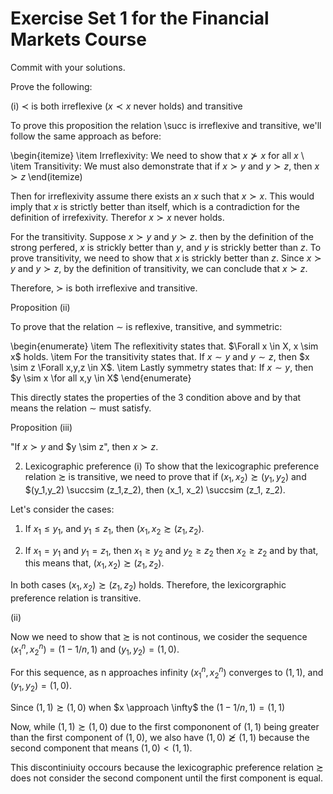 # Exercise Set 1 for the Financial Markets Course

Commit with your solutions. 

Prove the following: 

(i) $\prec$ is both irreflexive ($x \prec x$ never holds) and transitive 

To prove this proposition the relation \succ is irreflexive and transitive, we'll follow the same approach as before: 

\begin{itemize}
\item Irreflexivity: We need to show that $x \nsucc x$ for all $x$ \\
\item Transitivity: We must also demonstrate that if $x \succ y$ and $y \succ z$, then $x \succ z$
\end(itemize)

Then for irreflexivity assume there exists an $x$ such that $x \succ x$. This would imply that $x$ is strictly better than itself, which is a contradiction for the definition of irrefexivity. Therefor $x \succ x$ never holds. 

For the transitivity. Suppose $x \succ y$ and $y \succ z$. then by the definition of the strong perfered, $x$ is strickly better than $y$, and $y$ is strickly better than $z$. To prove transitivity, we need to show that $x$ is strickly better than $z$. Since $x \succ y$ and $y \succ z$, by the definition of transitivity, we can conclude that $x \succ z$. 

Therefore, $\succ$ is both irreflexive and transitive. 

Proposition (ii)

To prove that the relation $\sim$ is reflexive, transitive, and symmetric: 

\begin{enumerate}
  \item The reflexitivity states that. $\Forall x \in X, x \sim x$ holds. 
  \item For the transitivity states that. If $x \sim y$ and $y \sim z$, then $x \sim z \Forall x,y,z \in X$. 
  \item Lastly symmetry states that: If $x \sim y$, then $y \sim x \for all x,y \in X$
\end{enumerate}

This directly states the properties of the 3 condition above and by that means the relation $\sim$ must satisfy.

Proposition (iii)

"If $x \succ y$ and $y \sim z", then $x \succ z$. 


2. Lexicographic preference
(i) To show that the lexicographic preference relation $\succsim$ is transitive, we need to prove that if $(x_1, x_2) \succsim (y_1,y_2)$ and $(y_1,y_2) \succsim (z_1,z_2), then (x_1, x_2) \succsim (z_1, z_2).

Let's consider the cases: 

1. If $x_1 \leq y_1$, and $y_1 \leq z_1$, then $(x_1, x_2 \succsim (z_1,z_2)$.

2. If $x_1=y_1$ and $y_1=z_1$, then $x_1 \geq y_2$ and $y_2 \geq z_2$ then $x_2 \geq z_2$ and by that, this means that, $(x_1,x_2) \succsim (z_1,z_2)$.

In both cases $(x_1,x_2) \succsim (z_1,z_2)$ holds. Therefore, the lexicorgraphic preference relation is transitive. 

(ii)

Now we need to show that $\succsim$ is not continous, we cosider the sequence $(x^n_1,x^n_2)=(1-1/n,1)$ and $(y_1,y_2)=(1,0)$. 

For this sequence, as n approaches infinity $(x^n_1, x^n_2)$ converges to $(1,1)$, and $(y_1,y_2)=(1,0)$. 

Since $(1,1) \succsim (1,0)$ when $x \approach \infty$ the $(1-1/n,1)=(1,1)$  

Now, while $(1,1) \succsim (1,0)$ due to the first compononent of $(1,1)$ being greater than the first component of $(1,0)$, we also have $(1,0)  \not \succsim (1,1)$ because the second component that means $(1,0)<(1,1)$. 

This discontiniuity occours because the lexicographic preference relation $\succsim$ does not consider the second component until the first component is equal. 

